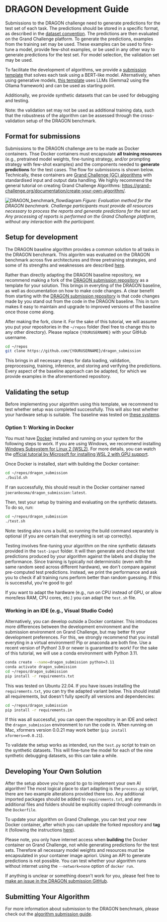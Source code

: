 # DRAGON Development Guide

Submissions to the DRAGON challenge need to generate predictions for the test set of each task. The predictions should be stored in a specific format, as described in the [dataset convention](/documentation/dataset_convention.md). The predictions are then evaluated on the Grand Challenge platform. To generate the predictions, examples from the training set may be used. These examples can be used to fine-tune a model, provide few-shot examples, or be used in any other way to generate predictions for the test set. For model selection, the validation set may be used. 

To facilitate the development of algorithms, we provide a [submission template](https://github.com/DIAGNijmegen/dragon_submission) that solves each task using a BERT-like model. Alternatively, when using generative models, [this template]((https://github.com/DIAGNijmegen/dragon_submission_llm_extractinator_gemma2)) uses LLMs (Gemma2 using the Ollama framework) and can be used as starting point.

Additionally, we provide synthetic datasets that can be used for debugging and testing.

Note: the validation set may not be used as additional training data, such that the robustness of the algorithm can be assessed through the cross-validation setup of the DRAGON benchmark.

## Format for submissions
Submissions to the DRAGON challenge are to be made as Docker containers. Thse Docker containers must encapsulate **all training resources** (e.g., pretrained model weights, fine-tuning strategy, and/or prompting strategy with few-shot examples) and the components needed to **generate predictions** for the test cases. The flow for submissions is shown below. Technically, these containers are [Grand Challenge (GC) algorithms](https://grand-challenge.org/documentation/algorithms/) with standardised input and output data handling. We highly recommend  the general tutorial on creating
Grand Challenge Algorithms: <a href="https://grand-challenge.org/documentation/create-your-own-algorithm/" target="_blank">https://grand-challenge.org/documentation/create-your-own-algorithm/</a>.


![DRAGON_benchmark_flowdiagram](DRAGON_benchmark_flowdiagram.png)
*Figure: Evaluation method for the DRAGON benchmark. Challenge participants must provide all resources necessary to process the reports and generate predictions for the test set. Any processing of reports is performed on the Grand Challenge platform, without any interaction with the participant.*


## Setup for development
The DRAGON baseline algorithm provides a common solution to all tasks in the DRAGON benchmark. This algoritm was evaluated on the DRAGON benchmark across five architectures and three pretraining strategies, and some of its strengths and weaknesses are described [here](/README.md#where-does-the-dragon-baseline-perform-well-and-where-does-it-not-perform).

Rather than directly adapting the DRAGON baseline repository, we recommend making a fork of the [DRAGON submission repository](https://github.com/DIAGNijmegen/dragon_submission) as a template for your solution. This brings in everyting of the DRAGON baseline, as well as documentation on how to make code changes. A clear benefit from starting with the [DRAGON submission repository](https://github.com/DIAGNijmegen/dragon_submission) is that code changes made by you stand out from the code in the DRAGON baseline. This in turn makes it easy to maintain and upgrade to improved versions of the baseline once those come along.

After making the fork, clone it. For the sake of this tutorial, we will assume you put your repositories in the `~/repos` folder (feel free to change this to any other directory). Please replace `{YOURUSERNAME}` with your GitHub username.

```bash
cd ~/repos
git clone https://github.com/{YOURUSERNAME}/dragon_submission
```

This brings in all necessary steps for data loading, validation, preprocessing, training, inference, and storing and verifying the predictions. Every aspect of the baseline approach can be adapted, for which we provide examples in the aforementioned repository.


## Validating the setup
Before implementing your algorithm using this template, we recommend to test whether setup was completed successfully. This will also test whether your hardware setup is suitable. The baseline was tested on [these systems](/documentation/system_requirements.md). 


### Option 1: Working in Docker
You must have
<a href="https://docs.docker.com/get-docker/" target="_blank">Docker</a>
installed and running on your system for the following steps to work. If
you are using Windows, we recommend installing
<a href="https://docs.microsoft.com/en-us/windows/wsl/install" target="_blank">Windows Subsystem for Linux 2 (WSL2)</a>. For more
details, you can watch the
<a href="https://www.youtube.com/watch?v=PdxXlZJiuxA" target="_blank">official tutorial by Microsoft for installing WSL 2 with
GPU support</a>.

Once Docker is installed, start with building the Docker container:

```bash
cd ~/repos/dragon_submission
./build.sh
```

If ran successfully, this should result in the Docker container named `joeranbosma/dragon_submission:latest`.

Then, test your setup by training and evaluating on the synthetic datasets. To do so, run:

```bash
cd ~/repos/dragon_submission
./test.sh
```

Note: testing also runs a build, so running the build command separately is optional (if you are certain that everything is set up correctly).

Testing involves fine-tuning your algorithm on the nine synthetic datasets provided in the `test-input` folder. It will then generate and check the test predictions produced by your algorithm against the labels and display the performance. Since training is typically not deterministic (even with the same random seed across different hardware), we don't compare against pre-computed test predictions. Instead, we print the performance and ask you to check if all training runs perform better than random guessing. If this is successful, you're good to go!

If you want to adapt the hardware (e.g., run on CPU instead of GPU, or allow more/less RAM, CPU cores, etc.) you can adapt the `test.sh` file.


### Working in an IDE (e.g., Visual Studio Code)
Alternatively, you can develop outside a Docker container. This introduces more differences between the development environment and the submission environment on Grand Challenge, but may better fit your development preferences. For this, we strongly recommend that you install everyting in a virtual environment! Pip or anaconda are both fine. Use a recent version of Python! 3.9 or newer is guaranteed to work! For the sake of this tutorial, we will use a conda environment with Python 3.11.

```bash
conda create --name=dragon_submission python=3.11
conda activate dragon_submission
cd ~/repos/dragon_submission
pip install -r requirements.txt
```

This was tested on Ubuntu 22.04. If you have issues installing the `requirements.txt`, you can try the adapted variant below. This should install all requirements, but doesn't fully specify all versions and dependencies:

```bash
cd ~/repos/dragon_submission
pip install -r requirements.in
```

If this was all successful, you can open the repository in an IDE and select the `dragon_submission` environment to run the code in. When running on Mac, xformers version 0.0.21 may work better (`pip install xformers==0.0.21`).

To validate the setup works as intended, run the `test.py` script to train on the synthetic datasets. This will fine-tune the model for each of the nine synthetic debugging datasets, so this can take a while.


## Developing Your Own Solution
After the setup above you're good to go to implement your own AI algorithm! The most logical place to start adapting is the `process.py` script, there are two example alterations provided there too. Any additional imported packages should be added to `requirements.txt`, and any additional files and folders should be explicitly copied through commands in the `Dockerfile`. 

To update your algorithm on Grand Challenge, you can test your new Docker container, after which you can update the forked repository and **tag** it (following the instructions
<a href="https://grand-challenge.org/documentation/linking-a-github-repository-to-your-algorithm/" target="_blank">here</a>).

Please note, you only have internet access when **building** the Docker container on Grand Challenge, not while generating predictions for the test sets. Therefore all necessary model weights and resources must be encapsulated in your container image apriori. Using an API to generate predictions is not possible. You can test whether your algorithm runs without internet using the `--network=none` option of `docker run`.

If anything is unclear or something doesn't work for you, please feel free to
<a href="https://github.com/DIAGNijmegen/dragon_submission/issues" target="_blank">make an issue in the DRAGON submission GitHub</a>.


## Submitting Your Algorithm
For more information about submission to the DRAGON benchmark, please check out the [algorithm submission guide](https://dragon.grand-challenge.org/submission/).
